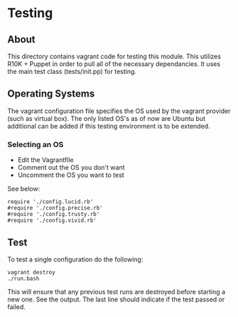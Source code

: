 # Testing

## About
This directory contains vagrant code for testing this module.  This utilizes R10K + Puppet in order to pull all of the necessary dependancies.  It uses the main test class (tests/init.pp) for testing.

## Operating Systems
The vagrant configuration file specifies the OS used by the vagrant provider (such as virtual box).  The only listed OS's as of now are Ubuntu but additional can be added if this testing environment is to be extended.

### Selecting an OS
* Edit the Vagrantfile
* Comment out the OS you don't want
* Uncomment the OS you want to test

See below:

```
require './config.lucid.rb'
#require './config.precise.rb'
#require './config.trusty.rb'
#require './config.vivid.rb'
```

## Test
To test a single configuration do the following:

```
vagrant destroy
./run.bash
```
This will ensure that any previous test runs are destroyed before starting a new one.  See the output.  The last line should indicate if the test passed or failed.
